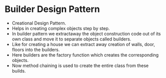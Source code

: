 # Builder Design Pattern
- Creational Design Pattern.
- Helps in creating complex objects step by step.
- In builder pattern we extractaway the object construction code out of its own class and move it to separate objects called builders.
- Like for creating a house we can extract away creation of walls, door, floors into the builders.
- Here builders are the factory function which creates the corresponding objects.
- Now method chaining is used to create the entire class from these builds.


